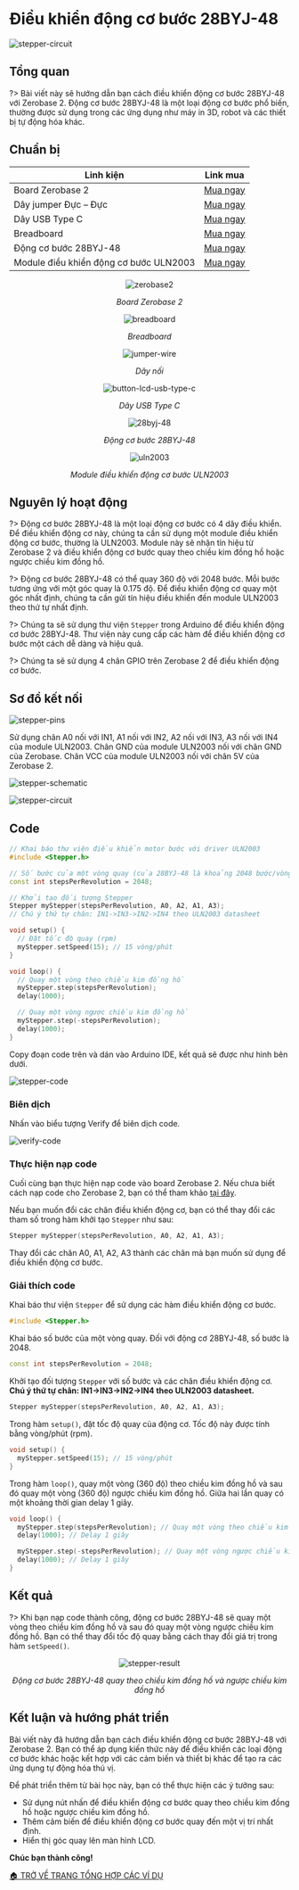<br>
<br>
<br>

# Điều khiển động cơ bước 28BYJ-48

![stepper-circuit](https://cdn.chipstack.vn/zerobase2/stepper/stepper-circuit.png)

## Tổng quan

?> Bài viết này sẽ hướng dẫn bạn cách điều khiển động cơ bước 28BYJ-48 với Zerobase 2. Động cơ bước 28BYJ-48 là một loại động cơ bước phổ biến, thường được sử dụng trong các ứng dụng như máy in 3D, robot và các thiết bị tự động hóa khác.

## Chuẩn bị

| Linh kiện | Link mua |
| --- | --- |
| Board Zerobase 2|[Mua ngay](https://chipstack.vn/san-pham/zerobase-2/) |
| Dây jumper Đực – Đực | [Mua ngay](https://chipstack.vn/san-pham/day-jumper-duc-duc/) |
| Dây USB Type C |[Mua ngay](https://chipstack.vn/san-pham/day-usb-type-c-1m/) |
| Breadboard |[Mua ngay](https://chipstack.vn/san-pham/breadboard-830-lo/) |
| Động cơ bước 28BYJ-48 |[Mua ngay](https://chipstack.vn/san-pham/dong-co-buoc-28byj48/) |
| Module điều khiển động cơ bước ULN2003 | [Mua ngay](https://chipstack.vn/san-pham/module-dieu-khien-dong-co-buoc-uln2003/) |

<div align="center">
    <img src="https://cdn.chipstack.vn/default/zerobase2-overview.png" alt="zerobase2">
    <p><em>Board Zerobase 2</em></p>
</div>

<div align="center">
    <img src="https://cdn.chipstack.vn/default/breadboard.png" alt="breadboard">
    <p><em>Breadboard</em></p>
</div>

<div align="center">
    <img src="https://cdn.chipstack.vn/default/jumper-wire.png" alt="jumper-wire">
    <p><em>Dây nối</em></p>
</div>

<div align="center">
    <img src="https://cdn.chipstack.vn/default/usb-type-c.jpg" alt="button-lcd-usb-type-c">
    <p><em>Dây USB Type C</em></p>
</div>

<div align="center">
    <img src="https://cdn.chipstack.vn/zerobase/stepper/28byj-48.png" alt="28byj-48">
    <p><em>Động cơ bước 28BYJ-48</em></p>
</div>

<div align="center">
    <img src="https://cdn.chipstack.vn/zerobase/stepper/uln2003.png" alt="uln2003">
    <p><em>Module điều khiển động cơ bước ULN2003</em></p>
</div>

## Nguyên lý hoạt động

?> Động cơ bước 28BYJ-48 là một loại động cơ bước có 4 dây điều khiển. Để điều khiển động cơ này, chúng ta cần sử dụng một module điều khiển động cơ bước, thường là ULN2003. Module này sẽ nhận tín hiệu từ Zerobase 2 và điều khiển động cơ bước quay theo chiều kim đồng hồ hoặc ngược chiều kim đồng hồ.

?> Động cơ bước 28BYJ-48 có thể quay 360 độ với 2048 bước. Mỗi bước tương ứng với một góc quay là 0.175 độ. Để điều khiển động cơ quay một góc nhất định, chúng ta cần gửi tín hiệu điều khiển đến module ULN2003 theo thứ tự nhất định.

?> Chúng ta sẽ sử dụng thư viện `Stepper` trong Arduino để điều khiển động cơ bước 28BYJ-48. Thư viện này cung cấp các hàm để điều khiển động cơ bước một cách dễ dàng và hiệu quả.

?> Chúng ta sẽ sử dụng 4 chân GPIO trên Zerobase 2 để điều khiển động cơ bước.

## Sơ đồ kết nối

![stepper-pins](https://cdn.chipstack.vn/zerobase2/stepper/stepper-pins.png)

Sử dụng chân A0 nối với IN1, A1 nối với IN2, A2 nối với IN3, A3 nối với IN4 của module ULN2003. Chân GND của module ULN2003 nối với chân GND của Zerobase. Chân VCC của module ULN2003 nối với chân 5V của Zerobase 2.

![stepper-schematic](https://cdn.chipstack.vn/zerobase2/stepper/stepper-schematic.png)

![stepper-circuit](https://cdn.chipstack.vn/zerobase2/stepper/stepper-circuit.png)

## Code

```cpp
// Khai báo thư viện điều khiển motor bước với driver ULN2003
#include <Stepper.h>

// Số bước của một vòng quay (của 28BYJ-48 là khoảng 2048 bước/vòng)
const int stepsPerRevolution = 2048;

// Khởi tạo đối tượng Stepper
Stepper myStepper(stepsPerRevolution, A0, A2, A1, A3); 
// Chú ý thứ tự chân: IN1->IN3->IN2->IN4 theo ULN2003 datasheet

void setup() {
  // Đặt tốc độ quay (rpm)
  myStepper.setSpeed(15); // 15 vòng/phút
}

void loop() {
  // Quay một vòng theo chiều kim đồng hồ
  myStepper.step(stepsPerRevolution);
  delay(1000);

  // Quay một vòng ngược chiều kim đồng hồ
  myStepper.step(-stepsPerRevolution);
  delay(1000);
}
```

Copy đoạn code trên và dán vào Arduino IDE, kết quả sẽ được như hình bên dưới.

![stepper-code](https://cdn.chipstack.vn/zerobase2/stepper/stepper-code.png)

### Biên dịch

Nhấn vào biểu tượng Verify để biên dịch code.

![verify-code](https://cdn.chipstack.vn/default/verify-code.png "verify-code]")

### Thực hiện nạp code
Cuối cùng bạn thực hiện nạp code vào board Zerobase 2. Nếu chưa biết cách nạp code cho Zerobase 2, bạn có thể tham khảo [tại đây](https://zerobase.chipstack.vn/#/vi/zerobase-2/quickstart).

Nếu bạn muốn đổi các chân điều khiển động cơ, bạn có thể thay đổi các tham số trong hàm khởi tạo `Stepper` như sau:

```cpp
Stepper myStepper(stepsPerRevolution, A0, A2, A1, A3); 
```
Thay đổi các chân A0, A1, A2, A3 thành các chân mà bạn muốn sử dụng để điều khiển động cơ bước.

### Giải thích code

Khai báo thư viện `Stepper` để sử dụng các hàm điều khiển động cơ bước.

```cpp
#include <Stepper.h>
```

Khai báo số bước của một vòng quay. Đối với động cơ 28BYJ-48, số bước là 2048.

```cpp
const int stepsPerRevolution = 2048;
```

Khởi tạo đối tượng `Stepper` với số bước và các chân điều khiển động cơ. **Chú ý thứ tự chân: IN1->IN3->IN2->IN4 theo ULN2003 datasheet.**

```cpp
Stepper myStepper(stepsPerRevolution, A0, A2, A1, A3); 
```

Trong hàm `setup()`, đặt tốc độ quay của động cơ. Tốc độ này được tính bằng vòng/phút (rpm).

```cpp
void setup() {
  myStepper.setSpeed(15); // 15 vòng/phút
}
```

Trong hàm `loop()`, quay một vòng (360 độ) theo chiều kim đồng hồ và sau đó quay một vòng (360 độ) ngược chiều kim đồng hồ. Giữa hai lần quay có một khoảng thời gian delay 1 giây.

```cpp
void loop() {
  myStepper.step(stepsPerRevolution); // Quay một vòng theo chiều kim đồng hồ
  delay(1000); // Delay 1 giây

  myStepper.step(-stepsPerRevolution); // Quay một vòng ngược chiều kim đồng hồ
  delay(1000); // Delay 1 giây
}
```

## Kết quả

?> Khi bạn nạp code thành công, động cơ bước 28BYJ-48 sẽ quay một vòng theo chiều kim đồng hồ và sau đó quay một vòng ngược chiều kim đồng hồ. Bạn có thể thay đổi tốc độ quay bằng cách thay đổi giá trị trong hàm `setSpeed()`.

<div align="center">
    <img src="https://cdn.chipstack.vn/zerobase2/stepper/stepper-result.gif" alt="stepper-result">
    <p><em>Động cơ bước 28BYJ-48 quay theo chiều kim đồng hồ và ngược chiều kim đồng hồ</em></p>
</div>

## Kết luận và hướng phát triển

Bài viết này đã hướng dẫn bạn cách điều khiển động cơ bước 28BYJ-48 với Zerobase 2. Bạn có thể áp dụng kiến thức này để điều khiển các loại động cơ bước khác hoặc kết hợp với các cảm biến và thiết bị khác để tạo ra các ứng dụng tự động hóa thú vị.

Để phát triển thêm từ bài học này, bạn có thể thực hiện các ý tưởng sau:

- Sử dụng nút nhấn để điều khiển động cơ bước quay theo chiều kim đồng hồ hoặc ngược chiều kim đồng hồ.
- Thêm cảm biến để điều khiển động cơ bước quay đến một vị trí nhất định.
- Hiển thị góc quay lên màn hình LCD.

**Chúc bạn thành công!**

[🏠 TRỞ VỀ TRANG TỔNG HỢP CÁC VÍ DỤ](vi/zerobase-2/examples.md)









